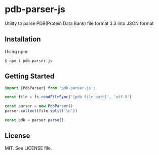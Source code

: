 # pdb-parser-js

Utility to parse PDB(Protein Data Bank) file format 3.3 into JSON format

## Installation

Using npm:

```shell
$ npm i pdb-parser-js
```

## Getting Started

```js
import {PdbParser} from 'pdb-parser-js';

const file = fs.readFileSync('[pdb file path]', 'utf-8')

const parser = new PdbParser()
parser.collect(file.split('\n'))

const pdb = parser.parse()
```

## License

MIT. See LICENSE file.